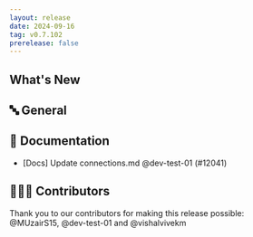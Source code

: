 ```yaml
---
layout: release
date: 2024-09-16
tag: v0.7.102
prerelease: false
---
```


## What's New

## 🔤 General

## 📖 Documentation

- [Docs] Update connections.md @dev-test-01 (#12041)

## 👨🏽‍💻 Contributors

Thank you to our contributors for making this release possible:
@MUzairS15, @dev-test-01 and @vishalvivekm
